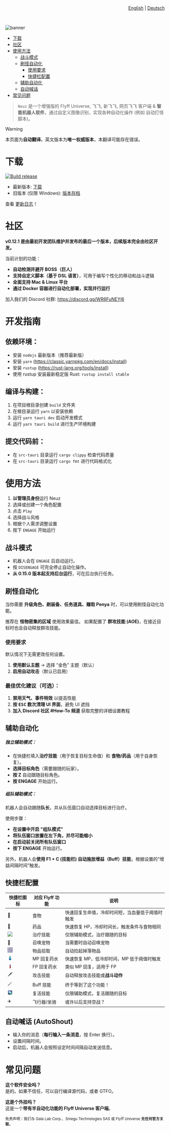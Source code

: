 <div align=right>
  <a href="README.md">English</a> | <a href="README.de.md">Deutsch</a>
</div>

&nbsp;&nbsp;&nbsp;&nbsp;

![banner]

- [下载](#下载)
- [社区](#社区)
- [使用方法](#使用方法)
  - [战斗模式](#战斗模式)
  - [刷怪自动化](#刷怪自动化)
    - [使用要求](#使用要求)
    - [快捷栏配置](#快捷栏配置)
  - [辅助自动化](#辅助自动化)
  - [自动喊话](#自动喊话-autoshout)
- [常见问题](#常见问题)

> `Neuz` 是一个增强版的 Flyff Universe, 飞飞, 新飞飞, 网页飞飞 客户端 & **智能机器人软件**，通过自定义图像识别，实现各种自动化操作 (例如 自动打怪脚本)。

> [!WARNING]  
> 本页面为**自动翻译**。英文版本为**唯一权威版本**，本翻译可能存在错误。

# 下载
[![Build release](https://github.com/MadrigalStreetCartel/neuz/actions/workflows/main.yml/badge.svg)](https://github.com/MadrigalStreetCartel/neuz/actions/workflows/main.yml)
- 最新版本: [下载][download]
- 旧版本 (仅限 Windows): [版本存档](./releases)

查看 [更新日志][changelog]！

# 社区
**v0.12.1 是由最初开发团队维护并发布的最后一个版本，后续版本完全由社区开发。**

当前计划的功能：
- **自动检测并避开 BOSS（巨人）**
- **支持自定义脚本（基于 DSL 语言）**，可用于编写个性化的移动和战斗逻辑
- **全面支持 Mac & Linux 平台**
- **通过 Docker 容器进行自动化部署，实现并行运行**

加入我们的 Discord 社群: https://discord.gg/WR6FuNEYj6

# 开发指南

## 依赖环境：
- 安装 `nodejs` 最新版本（推荐最新版）
- 安装 `yarn` (https://classic.yarnpkg.com/en/docs/install)
- 安装 `rustup` (https://rust-lang.org/tools/install)
- 使用 rustup 安装最新稳定版 Rust: `rustup install stable`

## 编译与构建：
1. 在项目根目录创建 `build` 文件夹
2. 在根目录运行 `yarn` 以安装依赖
3. 运行 `yarn tauri dev` 启动开发模式
4. 运行 `yarn tauri build` 进行生产环境构建

## 提交代码前：
- 在 `src-tauri` 目录运行 `cargo clippy` 检查代码质量
- 在 `src-tauri` 目录运行 `cargo fmt` 进行代码格式化

# 使用方法

1. **以管理员身份**运行 Neuz
2. 选择或创建一个角色配置
3. 点击 `Play`
4. 选择战斗风格
5. 根据个人需求调整设置
6. 按下 `ENGAGE` 开始运行

## 战斗模式

- 机器人会在 `ENGAGE` 后自动运行。
- 按 `DISENGAGE` 可完全停止自动化操作。
- **从 0.15.0 版本起支持后台运行**，可在后台执行任务。

## 刷怪自动化

当你需要 **升级角色、刷装备、任务道具、赚取 Penya** 时，可以使用刷怪自动化功能。

推荐在 **怪物密集的区域** 使用效果最佳。
如果配置了 **群攻技能 (AOE)**，在接近目标时也会自动释放群攻技能。

### 使用要求

默认情况下无需更改任何设置。

1. **使用默认主题** -> 选择 “金色” 主题（默认）
2. **启用自动攻击**（默认已启用）

### 最佳优化建议（可选）：

1. **禁用天气、事件特效** 以提高性能
2. **按 <kbd>ESC</kbd> 数次清理 UI 界面**，避免 UI 遮挡
3. **加入 Discord 社区 #How-To 频道** 获取完整的详细设置教程

## 辅助自动化
##### 独立辅助模式：
- 在快捷栏填入**治疗技能**（用于恢复目标生命值）和 **食物/药品**（用于自身恢复）。
- **选择目标角色**（需要跟随的玩家）。
- **按 Z** 自动跟随目标角色。
- **按 ENGAGE** 开始运行。

##### 组队辅助模式：
机器人会自动跟随**队长**，并从队伍窗口自动选择目标进行治疗。

使用步骤：
- **在设置中开启 "组队模式"**
- **将队伍窗口放置在左下角，并尽可能缩小**
- **在启动前关闭所有队伍窗口**
- **按下 ENGAGE** 开始运行。

另外，机器人会**使用 F1 + C (技能栏) 自动施放增益（Buff）技能**，根据设置的“增益间隔时间”触发。

## 快捷栏配置

| 快捷栏图标 | 对应 Flyff 功能 |  说明  |
| ----------- | --------------- | ---------------- |
| 🍔         | 食物             |  快速回复生命值，冷却时间短，当血量低于阈值时触发 |
| 💊         | 药品             |  快速恢复 HP，冷却时间长，触发条件与食物相同 |
| ![](./src/assets/heal_spell_16x16.png) | 治疗技能 | 仅限辅助模式，治疗跟随的目标 |
| 🐶         | 召唤宠物         |  当需要时自动召唤宠物 |
| ![](./src/assets/icon_motion_pickup_16x16.png) | 物品拾取 | 自动捡起掉落物品 |
| ![](./src/assets/icon_refresher_16x16.png) | MP 回复药水 | 快速恢复 MP，低冷却时间，MP 低于阈值时触发 |
| ![](./src/assets/icon_vitaldrink_16x16.png) | FP 回复药水 | 类似 MP 回复，适用于 FP |
| 🗡️         | 攻击技能         | 自动释放攻击技能或**战斗动作** |
| 🪄         | Buff 技能       |  终于等到了这个功能！ |
| ![](./src/assets/rez_spell_16x16.png) | 复活技能 | 仅限辅助模式，复活跟随的目标 |
| ✈️         | 飞行器/坐骑      |  或许以后支持空战？ |

## 自动喊话 (AutoShout)
- 输入你的消息（**每行输入一条消息**，按 Enter 换行）。
- 设置间隔时间。
- 启动后，机器人会按照设定时间间隔自动发送信息。

# 常见问题

**这个软件安全吗？**<br>
是的。如果不信任，可以自行编译源代码，或者 GTFO。

**这是个外挂吗？**<br>
这是一个**带有半自动化功能的 Flyff Universe 客户端**。

<!-- 相关链接 -->
[banner]: ./banner.png
[download]: https://github.com/MadrigalStreetCartel/neuz/releases/
[changelog]: https://github.com/MadrigalStreetCartel/neuz/blob/main/CHANGELOG.md

<!-- 免责声明 -->
<small>免责声明：我们与 Gala Lab Corp.、Sniegu Technologies SAS 或 Flyff Universe **无任何官方关联**。</small>


